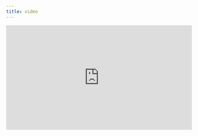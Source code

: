 ```yaml
---
title: video
---
```


<div style="padding:56.25% 0 0 0;position:relative;"><iframe src="https://player.vimeo.com/video/399218233?byline=0&portrait=0" style="position:absolute;top:0;left:0;width:100%;height:100%;" frameborder="0" allow="autoplay; fullscreen" allowfullscreen></iframe></div><script src="https://player.vimeo.com/api/player.js"></script>
